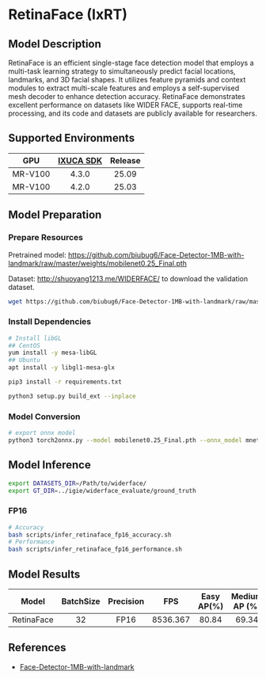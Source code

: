 # RetinaFace (IxRT)

## Model Description

RetinaFace is an efficient single-stage face detection model that employs a multi-task learning strategy to simultaneously predict facial locations, landmarks, and 3D facial shapes. It utilizes feature pyramids and context modules to extract multi-scale features and employs a self-supervised mesh decoder to enhance detection accuracy. RetinaFace demonstrates excellent performance on datasets like WIDER FACE, supports real-time processing, and its code and datasets are publicly available for researchers.

## Supported Environments

| GPU    | [IXUCA SDK](https://gitee.com/deep-spark/deepspark#%E5%A4%A9%E6%95%B0%E6%99%BA%E7%AE%97%E8%BD%AF%E4%BB%B6%E6%A0%88-ixuca) | Release |
| :----: | :----: | :----: |
| MR-V100 | 4.3.0 | 25.09 |
| MR-V100 | 4.2.0 | 25.03 |

## Model Preparation

### Prepare Resources

Pretrained model: <https://github.com/biubug6/Face-Detector-1MB-with-landmark/raw/master/weights/mobilenet0.25_Final.pth>

Dataset: <http://shuoyang1213.me/WIDERFACE/> to download the validation dataset.

```bash
wget https://github.com/biubug6/Face-Detector-1MB-with-landmark/raw/master/weights/mobilenet0.25_Final.pth
```

### Install Dependencies

```bash
# Install libGL
## CentOS
yum install -y mesa-libGL
## Ubuntu
apt install -y libgl1-mesa-glx

pip3 install -r requirements.txt

python3 setup.py build_ext --inplace
```

### Model Conversion

```bash
# export onnx model
python3 torch2onnx.py --model mobilenet0.25_Final.pth --onnx_model mnetv1_retinaface.onnx
```

## Model Inference

```bash
export DATASETS_DIR=/Path/to/widerface/
export GT_DIR=../igie/widerface_evaluate/ground_truth
```

### FP16

```bash
# Accuracy
bash scripts/infer_retinaface_fp16_accuracy.sh
# Performance
bash scripts/infer_retinaface_fp16_performance.sh
```

## Model Results

| Model      | BatchSize | Precision | FPS      | Easy AP(%) | Medium AP (%) | Hard AP(%) |
| :----: | :----: | :----: | :----: | :----: | :----: | :----: |
| RetinaFace | 32        | FP16      | 8536.367 | 80.84      | 69.34         | 37.31      |

## References

- [Face-Detector-1MB-with-landmark](https://github.com/biubug6/Face-Detector-1MB-with-landmark)
